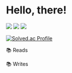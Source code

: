 # Hello, there!

![](https://img.shields.io/badge/Java-ED8B00?style=for-the-badge&logo=openjdk&logoColor=white)
![](https://img.shields.io/badge/Spring-6DB33F?style=for-the-badge&logo=spring&logoColor=white)
![](https://img.shields.io/badge/MySQL-005C84?style=for-the-badge&logo=mysql&logoColor=white)

[![Solved.ac Profile](http://mazassumnida.wtf/api/v2/generate_badge?boj=s2feel)](https://solved.ac/s2feel/)


📚 Reads




📚 Writes
